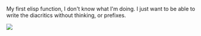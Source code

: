 My first elisp function, I don't know what I'm doing. I just want to be able to write the diacritics without thinking, or prefixes.

<img src='http://d.pr/i/1bMh0'/>
